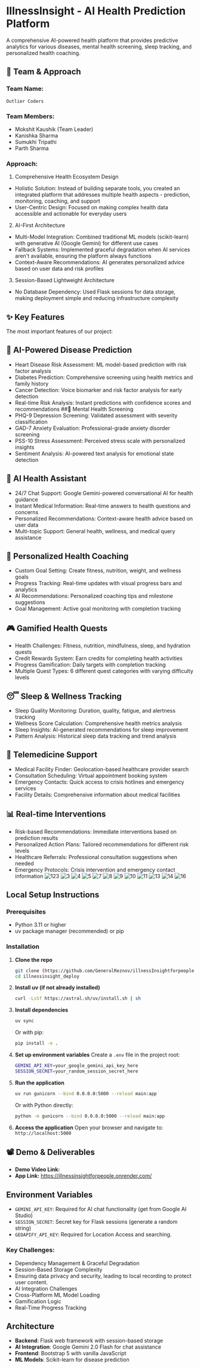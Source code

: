 # IllnessInsight - AI Health Prediction Platform

A comprehensive AI-powered health platform that provides predictive analytics for various diseases, mental health screening, sleep tracking, and personalized health coaching.

## 🧠 Team & Approach
 
 ### Team Name:  
 `Outlier Coders`
 
 ### Team Members:  
 - Mokshit Kaushik (Team Leader)  
 - Kanishka Sharma 
 - Sumukhi Tripathi
 - Parth Sharma

### Approach:  
1. Comprehensive Health Ecosystem Design
 - Holistic Solution: Instead of building separate tools, you created an integrated platform that addresses multiple health aspects - prediction, monitoring, coaching, and support
 - User-Centric Design: Focused on making complex health data accessible and actionable for everyday users
2. AI-First Architecture
 - Multi-Model Integration: Combined traditional ML models (scikit-learn) with generative AI (Google Gemini) for different use cases
 - Fallback Systems: Implemented graceful degradation when AI services aren't available, ensuring the platform always functions
 - Context-Aware Recommendations: AI generates personalized advice based on user data and risk profiles
3. Session-Based Lightweight Architecture
 - No Database Dependency: Used Flask sessions for data storage, making deployment simple and reducing infrastructure complexity

## ✨ Key Features
 
The most important features of our project:
## 🤖 AI-Powered Disease Prediction
   - Heart Disease Risk Assessment: ML model-based prediction with risk factor analysis
   - Diabetes Prediction: Comprehensive screening using health metrics and family history
   - Cancer Detection: Voice biomarker and risk factor analysis for early detection
   - Real-time Risk Analysis: Instant predictions with confidence scores and recommendations
##🧠 Mental Health Screening
   - PHQ-9 Depression Screening: Validated assessment with severity classification
   - GAD-7 Anxiety Evaluation: Professional-grade anxiety disorder screening
   - PSS-10 Stress Assessment: Perceived stress scale with personalized insights
   - Sentiment Analysis: AI-powered text analysis for emotional state detection
## 💬 AI Health Assistant
   - 24/7 Chat Support: Google Gemini-powered conversational AI for health guidance
   - Instant Medical Information: Real-time answers to health questions and concerns
   - Personalized Recommendations: Context-aware health advice based on user data
   - Multi-topic Support: General health, wellness, and medical query assistance
## 🎯 Personalized Health Coaching
   - Custom Goal Setting: Create fitness, nutrition, weight, and wellness goals
   - Progress Tracking: Real-time updates with visual progress bars and analytics
   - AI Recommendations: Personalized coaching tips and milestone suggestions
   - Goal Management: Active goal monitoring with completion tracking
## 🎮 Gamified Health Quests
   - Health Challenges: Fitness, nutrition, mindfulness, sleep, and hydration quests
   - Credit Rewards System: Earn credits for completing health activities
   - Progress Gamification: Daily targets with completion tracking
   - Multiple Quest Types: 6 different quest categories with varying difficulty levels
## 😴 Sleep & Wellness Tracking
   - Sleep Quality Monitoring: Duration, quality, fatigue, and alertness tracking
   - Wellness Score Calculation: Comprehensive health metrics analysis
   - Sleep Insights: AI-generated recommendations for sleep improvement
   - Pattern Analysis: Historical sleep data tracking and trend analysis
## 🏥 Telemedicine Support
   - Medical Facility Finder: Geolocation-based healthcare provider search
   - Consultation Scheduling: Virtual appointment booking system
   - Emergency Contacts: Quick access to crisis hotlines and emergency services
   - Facility Details: Comprehensive information about medical facilities
## 📊 Real-time Interventions
   - Risk-based Recommendations: Immediate interventions based on prediction results
   - Personalized Action Plans: Tailored recommendations for different risk levels
   - Healthcare Referrals: Professional consultation suggestions when needed
   - Emergency Protocols: Crisis intervention and emergency contact information
![123](https://github.com/user-attachments/assets/c439e7f3-3641-4db1-ba6d-a1bd71d82d15)
![3](https://github.com/user-attachments/assets/aa7ddc79-edd5-485c-8e8c-e84d849cde8f)
![4](https://github.com/user-attachments/assets/e442f9c6-5030-49f5-a7c7-5f1b8317aaf1)
![5](https://github.com/user-attachments/assets/dd996c22-d0fd-48fb-a483-928f7569fc25)
![7](https://github.com/user-attachments/assets/7f01054b-9013-4c26-b70c-c6d7fcb89066)
![8](https://github.com/user-attachments/assets/cd3b8d62-db7f-4688-9ab4-edf5714fb19d)
![9](https://github.com/user-attachments/assets/1be23d9d-d37d-41c2-b5a9-eb6a19eb29c7)
![10](https://github.com/user-attachments/assets/d5b7123e-a2e7-409e-b062-f89639274f32)
![11](https://github.com/user-attachments/assets/330c556a-cd37-4573-977c-b3619f5b909a)
![13](https://github.com/user-attachments/assets/a69b77a9-5b56-4b00-a739-f813f4c7a161)
![14](https://github.com/user-attachments/assets/67257bec-3a01-440d-9422-86a84c05f798)
![16](https://github.com/user-attachments/assets/411c3979-6029-4c5c-93fa-c1545f5055b7)

## Local Setup Instructions

### Prerequisites

- Python 3.11 or higher
- uv package manager (recommended) or pip

### Installation

1. **Clone the repo**
   ```bash
   git clone (https://github.com/GeneralReznov/illnessInsightforpeople)
   cd illnessinsight_deploy
   ```

2. **Install uv (if not already installed)**
   ```bash
   curl -LsSf https://astral.sh/uv/install.sh | sh
   ```

3. **Install dependencies**
   ```bash
   uv sync
   ```
   
   Or with pip:
   ```bash
   pip install -e .
   ```

4. **Set up environment variables**
   Create a `.env` file in the project root:
   ```bash
   GEMINI_API_KEY=your_google_gemini_api_key_here
   SESSION_SECRET=your_random_session_secret_here
   ```

5. **Run the application**
   ```bash
   uv run gunicorn --bind 0.0.0.0:5000 --reload main:app
   ```
   
   Or with Python directly:
   ```bash
   python -m gunicorn --bind 0.0.0.0:5000 --reload main:app
   ```

6. **Access the application**
   Open your browser and navigate to: `http://localhost:5000`

## 📽️ Demo & Deliverables
 
 - **Demo Video Link:** 
 - **App Link:** https://illnessinsightforpeople.onrender.com/


## Environment Variables

- `GEMINI_API_KEY`: Required for AI chat functionality (get from Google AI Studio)
- `SESSION_SECRET`: Secret key for Flask sessions (generate a random string)
- `GEOAPIFY_API_KEY`: Required for Location Access and searching.
### Key Challenges:
 - Dependency Management & Graceful Degradation
 - Session-Based Storage Complexity
 - Ensuring data privacy and security, leading to local recording to protect user content.
 - AI Integration Challenges
 - Cross-Platform ML Model Loading
 - Gamification Logic
 - Real-Time Progress Tracking

## Architecture

- **Backend**: Flask web framework with session-based storage
- **AI Integration**: Google Gemini 2.0 Flash for chat assistance
- **Frontend**: Bootstrap 5 with vanilla JavaScript
- **ML Models**: Scikit-learn for disease prediction

